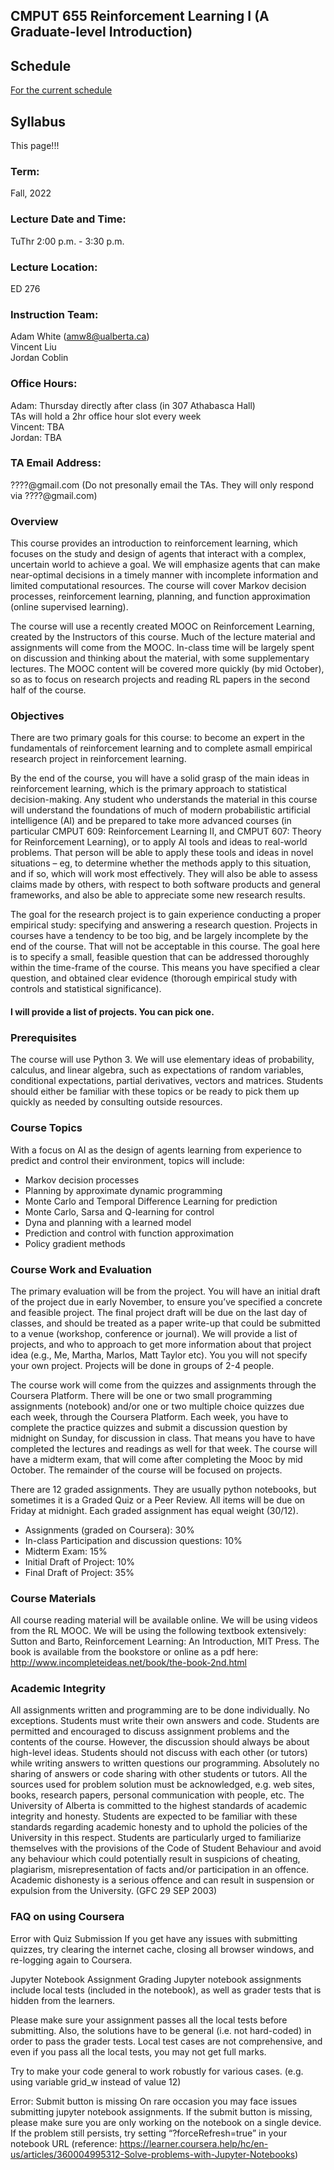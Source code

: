 ## CMPUT 655 Reinforcement Learning I (A Graduate-level Introduction)


## Schedule
[For the current schedule](schedule.md)

## Syllabus

This page!!!

### Term: 
Fall, 2022 

### Lecture Date and Time: 
TuThr 2:00 p.m. - 3:30 p.m.

### Lecture Location: 
ED 276

### Instruction Team:
Adam White (amw8@ualberta.ca)<br>
Vincent Liu<br>
Jordan Coblin<br>

### Office Hours:
Adam: Thursday directly after class (in 307 Athabasca Hall)<br>
TAs will hold a 2hr office hour slot every week<br>
Vincent: TBA<br>
Jordan: TBA

### TA Email Address:
????@gmail.com
(Do not presonally email the TAs. They will only respond via ????@gmail.com)

### Overview
This course provides an introduction to reinforcement learning, 
which focuses on the study and design of agents that interact with a complex, 
uncertain world to achieve a goal. 
We will emphasize agents that can make near-optimal decisions in a timely manner with incomplete information and limited computational resources. 
The course will cover Markov decision processes, reinforcement learning, planning, and function approximation (online supervised learning).

The course will use a recently created MOOC on Reinforcement Learning, created by the Instructors of this course. 
Much of the lecture material and assignments will come from the MOOC. 
In-class time will be largely spent on discussion and thinking about the material, with some supplementary lectures. 
The MOOC content will be covered more quickly (by mid October), 
so as to focus on research projects and reading RL papers in the second half of the course.

### Objectives
There are two primary goals for this course: 
to become an expert in the fundamentals of reinforcement learning and to complete asmall empirical research project in reinforcement learning.

By the end of the course, you will have a solid grasp of the main ideas in reinforcement learning, 
which is the primary approach to statistical decision-making. 
Any student who understands the material in this course will understand the foundations of much of modern probabilistic artificial intelligence (AI) and be prepared to take more advanced courses (in particular CMPUT 609: Reinforcement Learning II, and CMPUT 607: Theory for Reinforcement Learning), 
or to apply AI tools and ideas to real-world problems. 
That person will be able to apply these tools and ideas in novel situations 
– eg, to determine whether the methods apply to this situation, and if so, which will work most effectively. 
They will also be able to assess claims made by others, 
with respect to both software products and general frameworks, 
and also be able to appreciate some new research results.

The goal for the research project is to gain experience conducting a proper empirical study: specifying and answering a research question. 
Projects in courses have a tendency to be too big, 
and be largely incomplete by the end of the course. 
That will not be acceptable in this course. 
The goal here is to specify a small, 
feasible question that can be addressed thoroughly within the time-frame of the course. 
This means you have specified a clear question, and obtained clear evidence (thorough empirical study with controls and statistical significance).
#### I will provide a list of projects. You can pick one.

### Prerequisites
The course will use Python 3. We will use elementary ideas of probability, calculus, and linear algebra, such as expectations of random variables, conditional expectations, partial derivatives, vectors and matrices. Students should either be familiar with these topics or be ready to pick them up quickly as needed by consulting outside resources.

### Course Topics
With a focus on AI as the design of agents learning from experience to predict and control their environment, topics will include:

- Markov decision processes
- Planning by approximate dynamic programming
- Monte Carlo and Temporal Difference Learning for prediction
- Monte Carlo, Sarsa and Q-learning for control
- Dyna and planning with a learned model
- Prediction and control with function approximation
- Policy gradient methods

### Course Work and Evaluation
The primary evaluation will be from the project. You will have an initial draft of the project due in early November, to ensure you’ve specified a concrete and feasible project. The final project draft will be due on the last day of classes, and should be treated as a paper write-up that could be submitted to a venue (workshop, conference or journal). We will provide a list of projects, and who to approach to get more information about that project idea (e.g., Me, Martha, Marlos, Matt Taylor etc). You you will not specify your own project. Projects will be done in groups of 2-4 people.

The course work will come from the quizzes and assignments through the Coursera Platform. There will be one or two small programming assignments (notebook) and/or one or two multiple choice quizzes due each week, through the Coursera Platform. Each week, you have to complete the practice quizzes and submit a discussion question by midnight on Sunday, for discussion in class. That means you have to have completed the lectures and readings as well for that week. The course will have a midterm exam, that will come after completing the Mooc by mid October. The remainder of the course will be focused on projects.

There are 12 graded assignments. They are usually python notebooks, but sometimes it is a Graded Quiz or a Peer Review. All items will be due on Friday at midnight. Each graded assignment has equal weight (30/12).

- Assignments (graded on Coursera): 30%
- In-class Participation and discussion questions: 10%
- Midterm Exam: 15%
- Initial Draft of Project: 10%
- Final Draft of Project: 35%

### Course Materials
All course reading material will be available online. We will be using videos from the RL MOOC. We will be using the following textbook extensively: Sutton and Barto, Reinforcement Learning: An Introduction, MIT Press. The book is available from the bookstore or online as a pdf here: http://www.incompleteideas.net/book/the-book-2nd.html

### Academic Integrity
All assignments written and programming are to be done individually. No exceptions. Students must write their own answers and code. Students are permitted and encouraged to discuss assignment problems and the contents of the course. However, the discussion should always be about high-level ideas. Students should not discuss with each other (or tutors) while writing answers to written questions our programming. Absolutely no sharing of answers or code sharing with other students or tutors. All the sources used for problem solution must be acknowledged, e.g. web sites, books, research papers, personal communication with people, etc. The University of Alberta is committed to the highest standards of academic integrity and honesty. Students are expected to be familiar with these standards regarding academic honesty and to uphold the policies of the University in this respect. Students are particularly urged to familiarize themselves with the provisions of the Code of Student Behaviour and avoid any behaviour which could potentially result in suspicions of cheating, plagiarism, misrepresentation of facts and/or participation in an offence. Academic dishonesty is a serious offence and can result in suspension or expulsion from the University. (GFC 29 SEP 2003)

### FAQ on using Coursera
Error with Quiz Submission
If you get have any issues with submitting quizzes, try clearing the internet cache, closing all browser windows, and re-logging again to Coursera.

Jupyter Notebook Assignment Grading
Jupyter notebook assignments include local tests (included in the notebook), as well as grader tests that is hidden from the learners.

Please make sure your assignment passes all the local tests before submitting. Also, the solutions have to be general (i.e. not hard-coded) in order to pass the grader tests. Local test cases are not comprehensive, and even if you pass all the local tests, you may not get full marks.

Try to make your code general to work robustly for various cases. (e.g. using variable grid_w instead of value 12)

Error: Submit button is missing
On rare occasion you may face issues submitting jupyter notebook assignments. If the submit button is missing, please make sure you are only working on the notebook on a single device. If the problem still persists, try setting “?forceRefresh=true” in your notebook URL (reference: https://learner.coursera.help/hc/en-us/articles/360004995312-Solve-problems-with-Jupyter-Notebooks)
